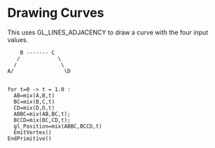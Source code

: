 # Drawing Curves

This uses GL_LINES_ADJACENCY to draw a curve with the four input values.
```
    B ------- C
   /            \
  /              \
A/                \D


for t=0 -> t = 1.0 :
  AB=mix(A,B,t) 
  BC=mix(B,C,t)
  CD=mix(D,D,t)
  ABBC=mix(AB,BC,t);
  BCCD=mix(BC,CD,t);
  gl_Position=mix(ABBC,BCCD,t)
  EmitVertex()
EndPrimitive()
```